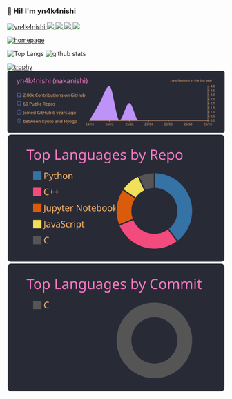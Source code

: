 ### 👋 Hi! I'm yn4k4nishi

<p align="left"> 
  <a href="https://github.com/yn4k4nishi/yn4k4nishi/">
    <img src="https://komarev.com/ghpvc/?username=yn4k4nishi" alt="yn4k4nishi" />
  </a>
  <a href="https://github.com/yn4k4nishi">
    <img height="20" src="https://img.shields.io/github/followers/yn4k4nishi?label=follow&logo=github&style=flat" />
  </a>
  <a href="https://zenn.dev/yutakatay">
    <img height="20" src="https://zenn-badge.ganariya.vercel.app/yutakatay/liked" />
  </a>
  <a href="https://zenn.dev/suisuiso">
    <img height="20" src="https://zenn-badge.ganariya.vercel.app/suisuiso/followers" />
  </a>
  <a href="https://zenn.dev/suisuiso">
    <img height="20" src="https://zenn-badge.ganariya.vercel.app/suisuiso/articles" />
  </a>
</p>

<p align="left"> 
  <a href="https://yn4k4nishi.github.io/">
    <img alt="homepage" width="30px" src="https://image.flaticon.com/icons/svg/565/565527.svg" />
  </a>
</p>

<p align="left"> 
  <img alt="Top Langs" height="150px" src="https://github-readme-stats.vercel.app/api/top-langs/?username=yn4k4nishi&layout=compact&count_private=true&show_icons=true&show_icons=true&theme=onedark" />
  <img alt="github stats" height="150px" src="https://github-readme-stats.vercel.app/api?username=yn4k4nishi&count_private=true&show_icons=true&show_icons=true&theme=onedark" />
</p>

[![trophy](https://github-profile-trophy.vercel.app/?username=yn4k4nishi&theme=gruvbox)](https://github.com/ryo-ma/github-profile-trophy)
[![](https://raw.githubusercontent.com/yn4k4nishi/yn4k4nishi/master/profile-summary-card-output/dracula/0-profile-details.svg)](https://github.com/vn7n24fzkq/github-profile-summary-cards)
[![](https://raw.githubusercontent.com/yn4k4nishi/yn4k4nishi/master/profile-summary-card-output/dracula/1-repos-per-language.svg)](https://github.com/vn7n24fzkq/github-profile-summary-cards)
[![](https://raw.githubusercontent.com/yn4k4nishi/yn4k4nishi/master/profile-summary-card-output/dracula/2-most-commit-language.svg)](https://github.com/vn7n24fzkq/github-profile-summary-cards)

